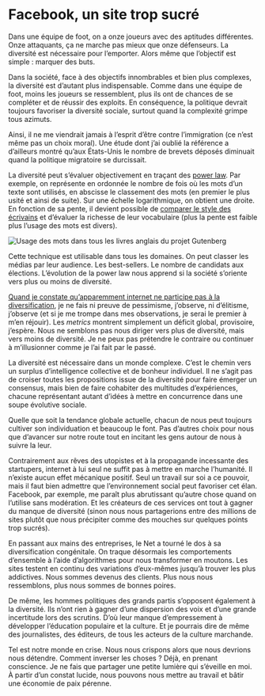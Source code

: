 # Facebook, un site trop sucré

Dans une équipe de foot, on a onze joueurs avec des aptitudes différentes. Onze attaquants, ça ne marche pas mieux que onze défenseurs. La diversité est nécessaire pour l’emporter. Alors même que l’objectif est simple : marquer des buts.<span id="more-34578"></span>

Dans la société, face à des objectifs innombrables et bien plus complexes, la diversité est d’autant plus indispensable. Comme dans une équipe de foot, moins les joueurs se ressemblent, plus ils ont de chances de se compléter et de réussir des exploits. En conséquence, la politique devrait toujours favoriser la diversité sociale, surtout quand la complexité grimpe tous azimuts.

Ainsi, il ne me viendrait jamais à l’esprit d’être contre l’immigration (ce n’est même pas un choix moral). Une étude dont j’ai oublié la référence a d’ailleurs montré qu’aux États-Unis le nombre de brevets déposés diminuait quand la politique migratoire se durcissait.

La diversité peut s’évaluer objectivement en traçant des [power law](http://en.wikipedia.org/wiki/Power_law). Par exemple, on représente en ordonnée le nombre de fois où les mots d’un texte sont utilisés, en abscisse le classement des mots (en premier le plus usité et ainsi de suite). Sur une échelle logarithmique, on obtient une droite. En fonction de sa pente, il devient possible de [comparer le style des écrivains](http://fr.wikipedia.org/wiki/Loi_de_Zipf) et d’évaluer la richesse de leur vocabulaire (plus la pente est faible plus l’usage des mots est divers).

![Usage des mots dans tous les livres anglais du projet Gutenberg](https://tcrouzet.com/images_tc/2014/02/zipf.jpg)

Cette technique est utilisable dans tous les domaines. On peut classer les médias par leur audience. Les best-sellers. Le nombre de candidats aux élections. L’évolution de la power law nous apprend si la société s’oriente vers plus ou moins de diversité.

[Quand je constate qu’apparemment internet ne participe pas à la diversification](https://tcrouzet.com/2014/02/20/la-desintegration-du-marche-du-livre/), je ne fais ni preuve de pessimisme, j’observe, ni d’élitisme, j’observe (et si je me trompe dans mes observations, je serai le premier à m’en réjouir). Les *metrics* montrent simplement un déficit global, provisoire, j’espère. Nous ne semblons pas nous diriger vers plus de diversité, mais vers moins de diversité. Je ne peux pas prétendre le contraire ou continuer à m’illusionner comme je l’ai fait par le passé.

La diversité est nécessaire dans un monde complexe. C’est le chemin vers un surplus d’intelligence collective et de bonheur individuel. Il ne s’agit pas de croiser toutes les propositions issue de la diversité pour faire émerger un consensus, mais bien de faire cohabiter des multitudes d’expériences, chacune représentant autant d’idées à mettre en concurrence dans une soupe évolutive sociale.

Quelle que soit la tendance globale actuelle, chacun de nous peut toujours cultiver son individuation et beaucoup le font. Pas d’autres choix pour nous que d’avancer sur notre route tout en incitant les gens autour de nous à suivre la leur.

Contrairement aux rêves des utopistes et à la propagande incessante des startupers, internet à lui seul ne suffit pas à mettre en marche l’humanité. Il n’existe aucun effet mécanique positif. Seul un travail sur soi a ce pouvoir, mais il faut bien admettre que l’environnement social peut favoriser cet élan. Facebook, par exemple, me paraît plus abrutissant qu’autre chose quand on l’utilise sans modération. Et les créateurs de ces services ont tout à gagner du manque de diversité (sinon nous nous partagerions entre des millions de sites plutôt que nous précipiter comme des mouches sur quelques points trop sucrés).

En passant aux mains des entreprises, le Net a tourné le dos à sa diversification congénitale. On traque désormais les comportements d’ensemble à l’aide d’algorithmes pour nous transformer en moutons. Les sites testent en continu des variations d’eux-mêmes jusqu’à trouver les plus addictives. Nous sommes devenus des clients. Plus nous nous ressemblons, plus nous sommes de bonnes poires.

De même, les hommes politiques des grands partis s’opposent également à la diversité. Ils n’ont rien à gagner d’une dispersion des voix et d’une grande incertitude lors des scrutins. D’où leur manque d’empressement à développer l’éducation populaire et la culture. Et je pourrais dire de même des journalistes, des éditeurs, de tous les acteurs de la culture marchande.

Tel est notre monde en crise. Nous nous crispons alors que nous devrions nous détendre. Comment inverser les choses ? Déjà, en prenant conscience. Je ne fais que partager une petite lumière qui s’éveille en moi. À partir d’un constat lucide, nous pouvons nous mettre au travail et bâtir une économie de paix pérenne.